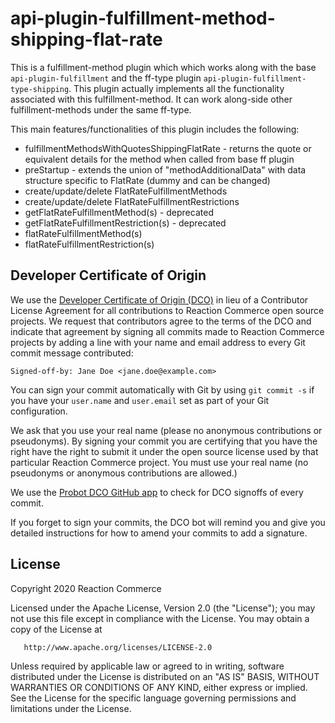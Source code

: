 # api-plugin-fulfillment-method-shipping-flat-rate

This is a fulfillment-method plugin which which works along with the base `api-plugin-fulfillment` and the ff-type plugin `api-plugin-fulfillment-type-shipping`. This plugin actually implements all the functionality associated with this fulfillment-method. It can work along-side other fulfillment-methods under the same ff-type.

This main features/functionalities of this plugin includes the following:
* fulfillmentMethodsWithQuotesShippingFlatRate - returns the quote or equivalent details for the method when called from base ff plugin
* preStartup - extends the union of "methodAdditionalData" with data structure specific to FlatRate (dummy and can be changed)
* create/update/delete FlatRateFulfillmentMethods
* create/update/delete FlatRateFulfillmentRestrictions
* getFlatRateFulfillmentMethod(s) - deprecated
* getFlatRateFulfillmentRestriction(s) - deprecated
* flatRateFulfillmentMethod(s)
* flatRateFulfillmentRestriction(s)

## Developer Certificate of Origin
We use the [Developer Certificate of Origin (DCO)](https://developercertificate.org/) in lieu of a Contributor License Agreement for all contributions to Reaction Commerce open source projects. We request that contributors agree to the terms of the DCO and indicate that agreement by signing all commits made to Reaction Commerce projects by adding a line with your name and email address to every Git commit message contributed:
```
Signed-off-by: Jane Doe <jane.doe@example.com>
```

You can sign your commit automatically with Git by using `git commit -s` if you have your `user.name` and `user.email` set as part of your Git configuration.

We ask that you use your real name (please no anonymous contributions or pseudonyms). By signing your commit you are certifying that you have the right have the right to submit it under the open source license used by that particular Reaction Commerce project. You must use your real name (no pseudonyms or anonymous contributions are allowed.)

We use the [Probot DCO GitHub app](https://github.com/apps/dco) to check for DCO signoffs of every commit.

If you forget to sign your commits, the DCO bot will remind you and give you detailed instructions for how to amend your commits to add a signature.

## License

   Copyright 2020 Reaction Commerce

   Licensed under the Apache License, Version 2.0 (the "License");
   you may not use this file except in compliance with the License.
   You may obtain a copy of the License at

       http://www.apache.org/licenses/LICENSE-2.0

   Unless required by applicable law or agreed to in writing, software
   distributed under the License is distributed on an "AS IS" BASIS,
   WITHOUT WARRANTIES OR CONDITIONS OF ANY KIND, either express or implied.
   See the License for the specific language governing permissions and
   limitations under the License.

